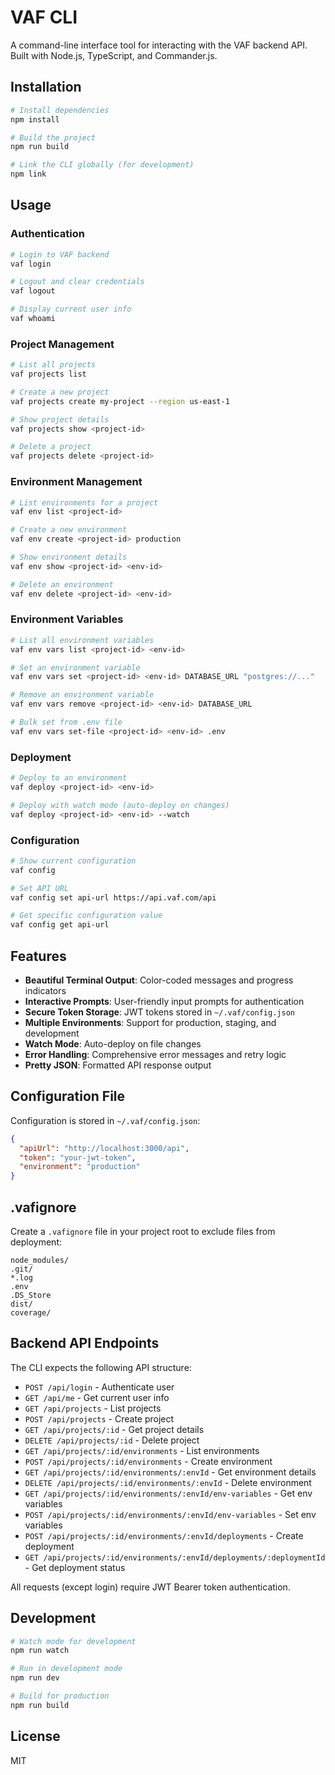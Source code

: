 # VAF CLI

A command-line interface tool for interacting with the VAF backend API. Built with Node.js, TypeScript, and Commander.js.

## Installation

```bash
# Install dependencies
npm install

# Build the project
npm run build

# Link the CLI globally (for development)
npm link
```

## Usage

### Authentication

```bash
# Login to VAF backend
vaf login

# Logout and clear credentials
vaf logout

# Display current user info
vaf whoami
```

### Project Management

```bash
# List all projects
vaf projects list

# Create a new project
vaf projects create my-project --region us-east-1

# Show project details
vaf projects show <project-id>

# Delete a project
vaf projects delete <project-id>
```

### Environment Management

```bash
# List environments for a project
vaf env list <project-id>

# Create a new environment
vaf env create <project-id> production

# Show environment details
vaf env show <project-id> <env-id>

# Delete an environment
vaf env delete <project-id> <env-id>
```

### Environment Variables

```bash
# List all environment variables
vaf env vars list <project-id> <env-id>

# Set an environment variable
vaf env vars set <project-id> <env-id> DATABASE_URL "postgres://..."

# Remove an environment variable
vaf env vars remove <project-id> <env-id> DATABASE_URL

# Bulk set from .env file
vaf env vars set-file <project-id> <env-id> .env
```

### Deployment

```bash
# Deploy to an environment
vaf deploy <project-id> <env-id>

# Deploy with watch mode (auto-deploy on changes)
vaf deploy <project-id> <env-id> --watch
```

### Configuration

```bash
# Show current configuration
vaf config

# Set API URL
vaf config set api-url https://api.vaf.com/api

# Get specific configuration value
vaf config get api-url
```

## Features

- **Beautiful Terminal Output**: Color-coded messages and progress indicators
- **Interactive Prompts**: User-friendly input prompts for authentication
- **Secure Token Storage**: JWT tokens stored in `~/.vaf/config.json`
- **Multiple Environments**: Support for production, staging, and development
- **Watch Mode**: Auto-deploy on file changes
- **Error Handling**: Comprehensive error messages and retry logic
- **Pretty JSON**: Formatted API response output

## Configuration File

Configuration is stored in `~/.vaf/config.json`:

```json
{
  "apiUrl": "http://localhost:3000/api",
  "token": "your-jwt-token",
  "environment": "production"
}
```

## .vafignore

Create a `.vafignore` file in your project root to exclude files from deployment:

```
node_modules/
.git/
*.log
.env
.DS_Store
dist/
coverage/
```

## Backend API Endpoints

The CLI expects the following API structure:

- `POST /api/login` - Authenticate user
- `GET /api/me` - Get current user info
- `GET /api/projects` - List projects
- `POST /api/projects` - Create project
- `GET /api/projects/:id` - Get project details
- `DELETE /api/projects/:id` - Delete project
- `GET /api/projects/:id/environments` - List environments
- `POST /api/projects/:id/environments` - Create environment
- `GET /api/projects/:id/environments/:envId` - Get environment details
- `DELETE /api/projects/:id/environments/:envId` - Delete environment
- `GET /api/projects/:id/environments/:envId/env-variables` - Get env variables
- `POST /api/projects/:id/environments/:envId/env-variables` - Set env variables
- `POST /api/projects/:id/environments/:envId/deployments` - Create deployment
- `GET /api/projects/:id/environments/:envId/deployments/:deploymentId` - Get deployment status

All requests (except login) require JWT Bearer token authentication.

## Development

```bash
# Watch mode for development
npm run watch

# Run in development mode
npm run dev

# Build for production
npm run build
```

## License

MIT

